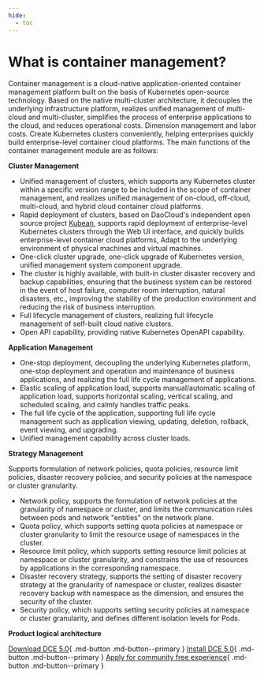 ```yaml
---
hide:
  - toc
---
```


# What is container management?

Container management is a cloud-native application-oriented container management platform built on the basis of Kubernetes open-source technology. Based on the native multi-cluster architecture, it decouples the underlying infrastructure platform, realizes unified management of multi-cloud and multi-cluster, simplifies the process of enterprise applications to the cloud, and reduces operational costs. Dimension management and labor costs. Create Kubernetes clusters conveniently, helping enterprises quickly build enterprise-level container cloud platforms. The main functions of the container management module are as follows:

**Cluster Management**

- Unified management of clusters, which supports any Kubernetes cluster within a specific version range to be included in the scope of container management, and realizes unified management of on-cloud, off-cloud, multi-cloud, and hybrid cloud container cloud platforms.
- Rapid deployment of clusters, based on DaoCloud's independent open source project [Kubean](https://github.com/kubean-io/kubean), supports rapid deployment of enterprise-level Kubernetes clusters through the Web UI interface, and quickly builds enterprise-level container cloud platforms, Adapt to the underlying environment of physical machines and virtual machines.
- One-click cluster upgrade, one-click upgrade of Kubernetes version, unified management system component upgrade.
- The cluster is highly available, with built-in cluster disaster recovery and backup capabilities, ensuring that the business system can be restored in the event of host failure, computer room interruption, natural disasters, etc., improving the stability of the production environment and reducing the risk of business interruption.
- Full lifecycle management of clusters, realizing full lifecycle management of self-built cloud native clusters.
- Open API capability, providing native Kubernetes OpenAPI capability.

**Application Management**

- One-stop deployment, decoupling the underlying Kubernetes platform, one-stop deployment and operation and maintenance of business applications, and realizing the full life cycle management of applications.
- Elastic scaling of application load, supports manual/automatic scaling of application load, supports horizontal scaling, vertical scaling, and scheduled scaling, and calmly handles traffic peaks.
- The full life cycle of the application, supporting full life cycle management such as application viewing, updating, deletion, rollback, event viewing, and upgrading.
- Unified management capability across cluster loads.

**Strategy Management**

Supports formulation of network policies, quota policies, resource limit policies, disaster recovery policies, and security policies at the namespace or cluster granularity.

- Network policy, supports the formulation of network policies at the granularity of namespace or cluster, and limits the communication rules between pods and network "entities" on the network plane.
- Quota policy, which supports setting quota policies at namespace or cluster granularity to limit the resource usage of namespaces in the cluster.
- Resource limit policy, which supports setting resource limit policies at namespace or cluster granularity, and constrains the use of resources by applications in the corresponding namespace.
- Disaster recovery strategy, supports the setting of disaster recovery strategy at the granularity of namespace or cluster, realizes disaster recovery backup with namespace as the dimension, and ensures the security of the cluster.
- Security policy, which supports setting security policies at namespace or cluster granularity, and defines different isolation levels for Pods.

**Product logical architecture**



[Download DCE 5.0](../../download/dce5.md){ .md-button .md-button--primary }
[Install DCE 5.0](../../install/intro.md){ .md-button .md-button--primary }
[Apply for community free experience](../../dce/license0.md){ .md-button .md-button--primary }